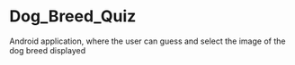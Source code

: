 # Dog_Breed_Quiz
Android application, where the user can guess and select the image of the dog breed displayed
